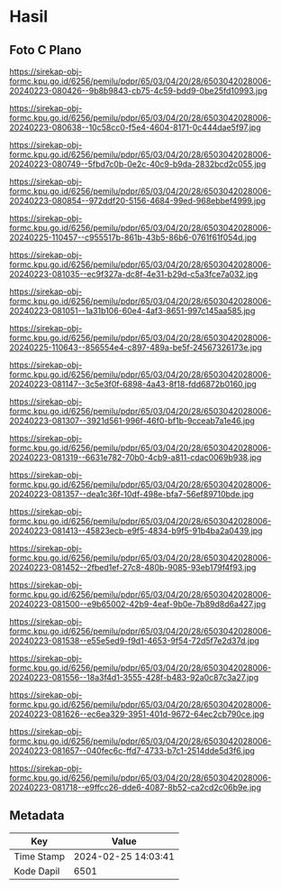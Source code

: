 # Hasil

## Foto C Plano

https://sirekap-obj-formc.kpu.go.id/6256/pemilu/pdpr/65/03/04/20/28/6503042028006-20240223-080426--9b8b9843-cb75-4c59-bdd9-0be25fd10993.jpg

https://sirekap-obj-formc.kpu.go.id/6256/pemilu/pdpr/65/03/04/20/28/6503042028006-20240223-080638--10c58cc0-f5e4-4604-8171-0c444dae5f97.jpg

https://sirekap-obj-formc.kpu.go.id/6256/pemilu/pdpr/65/03/04/20/28/6503042028006-20240223-080749--5fbd7c0b-0e2c-40c9-b9da-2832bcd2c055.jpg

https://sirekap-obj-formc.kpu.go.id/6256/pemilu/pdpr/65/03/04/20/28/6503042028006-20240223-080854--972ddf20-5156-4684-99ed-968ebbef4999.jpg

https://sirekap-obj-formc.kpu.go.id/6256/pemilu/pdpr/65/03/04/20/28/6503042028006-20240225-110457--c955517b-861b-43b5-86b6-0761f61f054d.jpg

https://sirekap-obj-formc.kpu.go.id/6256/pemilu/pdpr/65/03/04/20/28/6503042028006-20240223-081035--ec9f327a-dc8f-4e31-b29d-c5a3fce7a032.jpg

https://sirekap-obj-formc.kpu.go.id/6256/pemilu/pdpr/65/03/04/20/28/6503042028006-20240223-081051--1a31b106-60e4-4af3-8651-997c145aa585.jpg

https://sirekap-obj-formc.kpu.go.id/6256/pemilu/pdpr/65/03/04/20/28/6503042028006-20240225-110643--856554e4-c897-489a-be5f-24567326173e.jpg

https://sirekap-obj-formc.kpu.go.id/6256/pemilu/pdpr/65/03/04/20/28/6503042028006-20240223-081147--3c5e3f0f-6898-4a43-8f18-fdd6872b0160.jpg

https://sirekap-obj-formc.kpu.go.id/6256/pemilu/pdpr/65/03/04/20/28/6503042028006-20240223-081307--3921d561-996f-46f0-bf1b-9cceab7a1e46.jpg

https://sirekap-obj-formc.kpu.go.id/6256/pemilu/pdpr/65/03/04/20/28/6503042028006-20240223-081319--6631e782-70b0-4cb9-a811-cdac0069b938.jpg

https://sirekap-obj-formc.kpu.go.id/6256/pemilu/pdpr/65/03/04/20/28/6503042028006-20240223-081357--dea1c36f-10df-498e-bfa7-56ef89710bde.jpg

https://sirekap-obj-formc.kpu.go.id/6256/pemilu/pdpr/65/03/04/20/28/6503042028006-20240223-081413--45823ecb-e9f5-4834-b9f5-91b4ba2a0439.jpg

https://sirekap-obj-formc.kpu.go.id/6256/pemilu/pdpr/65/03/04/20/28/6503042028006-20240223-081452--2fbed1ef-27c8-480b-9085-93eb179f4f93.jpg

https://sirekap-obj-formc.kpu.go.id/6256/pemilu/pdpr/65/03/04/20/28/6503042028006-20240223-081500--e9b65002-42b9-4eaf-9b0e-7b89d8d6a427.jpg

https://sirekap-obj-formc.kpu.go.id/6256/pemilu/pdpr/65/03/04/20/28/6503042028006-20240223-081538--e55e5ed9-f9d1-4653-9f54-72d5f7e2d37d.jpg

https://sirekap-obj-formc.kpu.go.id/6256/pemilu/pdpr/65/03/04/20/28/6503042028006-20240223-081556--18a3f4d1-3555-428f-b483-92a0c87c3a27.jpg

https://sirekap-obj-formc.kpu.go.id/6256/pemilu/pdpr/65/03/04/20/28/6503042028006-20240223-081626--ec6ea329-3951-401d-9672-64ec2cb790ce.jpg

https://sirekap-obj-formc.kpu.go.id/6256/pemilu/pdpr/65/03/04/20/28/6503042028006-20240223-081657--040fec6c-ffd7-4733-b7c1-2514dde5d3f6.jpg

https://sirekap-obj-formc.kpu.go.id/6256/pemilu/pdpr/65/03/04/20/28/6503042028006-20240223-081718--e9ffcc26-dde6-4087-8b52-ca2cd2c06b9e.jpg


## Metadata

| Key        | Value               |
| ---------- | ------------------- |
| Time Stamp | 2024-02-25 14:03:41 |
| Kode Dapil | 6501                |



